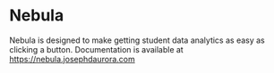 # Nebula

Nebula is designed to make getting student data analytics as easy as clicking a button. Documentation is available at https://nebula.josephdaurora.com


